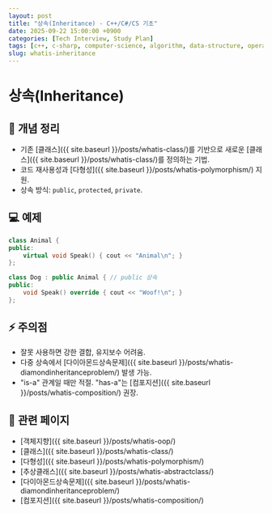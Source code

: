 ```yaml
---
layout: post
title: "상속(Inheritance) - C++/C#/CS 기초"
date: 2025-09-22 15:00:00 +0900
categories: [Tech Interview, Study Plan]
tags: [c++, c-sharp, computer-science, algorithm, data-structure, operating-system, network, database, design-pattern]
slug: whatis-inheritance
---
```


# 상속(Inheritance)

## 📌 개념 정리
- 기존 [클래스]({{ site.baseurl }}/posts/whatis-class/)를 기반으로 새로운 [클래스]({{ site.baseurl }}/posts/whatis-class/)를 정의하는 기법.
- 코드 재사용성과 [다형성]({{ site.baseurl }}/posts/whatis-polymorphism/) 지원.
- 상속 방식: `public`, `protected`, `private`.

## 💻 예제
```cpp
class Animal {
public:
    virtual void Speak() { cout << "Animal\n"; }
};

class Dog : public Animal { // public 상속
public:
    void Speak() override { cout << "Woof!\n"; }
};
```

## ⚡ 주의점
- 잘못 사용하면 강한 결합, 유지보수 어려움.
- 다중 상속에서 [다이아몬드상속문제]({{ site.baseurl }}/posts/whatis-diamondinheritanceproblem/) 발생 가능.
- "is-a" 관계일 때만 적절. "has-a"는 [컴포지션]({{ site.baseurl }}/posts/whatis-composition/) 권장.

## 🔗 관련 페이지
- [객체지향]({{ site.baseurl }}/posts/whatis-oop/)
- [클래스]({{ site.baseurl }}/posts/whatis-class/)
- [다형성]({{ site.baseurl }}/posts/whatis-polymorphism/)
- [추상클래스]({{ site.baseurl }}/posts/whatis-abstractclass/)
- [다이아몬드상속문제]({{ site.baseurl }}/posts/whatis-diamondinheritanceproblem/)
- [컴포지션]({{ site.baseurl }}/posts/whatis-composition/)
